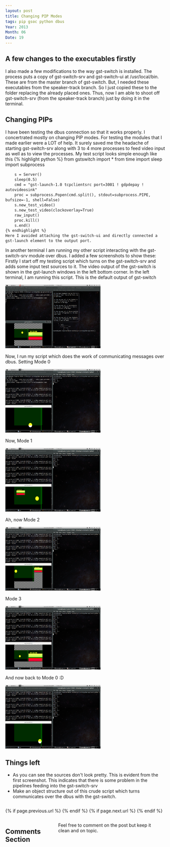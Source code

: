 ```yaml
---
layout: post
title: Changing PIP Modes
tags: pip gsoc python dbus
Year: 2013
Month: 06
Date: 19
---
```


<h2>
	A few changes to the executables firstly
</h2>
<p>
	I also made a few modifications to the way gst-switch is installed. The process puts a copy of gst-switch-srv and gst-switch-ui at /usr/local/bin. These are from the master branch of gst-switch. But, I needed these executables from the speaker-track branch. So I just copied these to the folder replacing the already placed ones. Thus, now I am able to shoot off gst-switch-srv (from the speaker-track branch) just by doing it in the terminal. 
</p>
<h2>
	Changing PIPs
</h2>
<p>
	I have been testing the dbus connection so that it works properly. I concertrated mostly on changing PIP modes. For testing the modules that I made earlier were a LOT of help. It surely saved me the headache of starting gst-switch-srv along with 3 to 4 more processes to feed video input as well as to view the processes. My test script looks simple enough like this
	{% highlight python %}
		from gstswitch import *
		from time import sleep
		import subprocess

		s = Server()
		sleep(0.5)
		cmd = "gst-launch-1.0 tcpclientsrc port=3001 ! gdpdepay ! autovideosink"
		proc = subprocess.Popen(cmd.split(), stdout=subprocess.PIPE, bufsize=-1, shell=False)
		s.new_test_video()
		s.new_test_video(clockoverlay=True)
		raw_input()
		proc.kill()
		s.end()
	{% endhighlight %}
	Here I avoided attaching the gst-switch-ui and directly connected a gst-launch element to the output port.
</p>

<p>
	In another terminal I am running my other script interacting with the gst-switch-srv module over dbus. I added a few screenshots to show these:
	<br>
	Firstly I start off my testing script which turns on the gst-switch-srv and adds some input test sources to it. The video output of the gst-switch is shown in the gst-launch windows in the left bottom corner. In the left terminal, I am running this script. This is the default output of gst-switch
</p>
<p>
	<a href="/img/screenshots/Screenshot from 2013-06-19 20:22:07.png"><img src="/img/screenshots/Screenshot from 2013-06-19 20:22:07.png" width="300" height="200"></a>
</p>
<p>
	Now, I run my script which does the work of communicating messages over dbus. Setting Mode 0
</p>
<p>
	<a href="/img/screenshots/Screenshot from 2013-06-19 20:22:23.png"><img src="/img/screenshots/Screenshot from 2013-06-19 20:22:23.png" width="300" height="200"></a>
</p>
<p>
	Now, Mode 1
</p>
<p>
	<a href="/img/screenshots/Screenshot from 2013-06-19 20:22:28.png"><img src="/img/screenshots/Screenshot from 2013-06-19 20:22:28.png" width="300" height="200"></a>
	<br>
</p>
<p>
	Ah, now Mode 2
</p>
<p>
	<a href="/img/screenshots/Screenshot from 2013-06-19 20:22:32.png"><img src="/img/screenshots/Screenshot from 2013-06-19 20:22:32.png" width="300" height="200"></a>
	<br>
</p>
<p>
	Mode 3
</p>
<p>
	<a href="/img/screenshots/Screenshot from 2013-06-19 20:22:37.png"><img src="/img/screenshots/Screenshot from 2013-06-19 20:22:37.png" width="300" height="200"></a>
	<br>
</p>
<p>
	And now back to Mode 0 :D
</p>
<p>
	<a href="/img/screenshots/Screenshot from 2013-06-19 20:22:42.png"><img src="/img/screenshots/Screenshot from 2013-06-19 20:22:42.png" width="300" height="200"></a>
</p>
<h2>
	Things left
</h2>
<p>
	<ul>
		<li>As you can see the sources don't look pretty. This is evident from the first screenshot. This indicates that there is some problem in the pipelines feeding into the gst-switch-srv</li>
		<li>Make an object structure out of this crude script which turns communicates over the dbus with the gst-switch.</li>
	</ul>
</p>



<div class="row">	
	<div class="span9 column">
			<p class="pull-right">{% if page.previous.url %} <a href="{{page.previous.url}}" title="Previous Post: {{page.previous.title}}"><i class="icon-chevron-left"></i></a> 	{% endif %}   {% if page.next.url %} 	<a href="{{page.next.url}}" title="Next Post: {{page.next.title}}"><i class="icon-chevron-right"></i></a> 	{% endif %} </p>  
	</div>

</div>

<div class="row">	
    <div class="span9 columns">    
		<h2>Comments Section</h2>
	    <p>Feel free to comment on the post but keep it clean and on topic.</p>	
		<div id="disqus_thread"></div>
		<script type="text/javascript">
			/* * * CONFIGURATION VARIABLES: EDIT BEFORE PASTING INTO YOUR WEBPAGE * * */
			var disqus_shortname = 'aayushahuja'; // required: replace example with your forum shortname
			
			
			/* * * DON'T EDIT BELOW THIS LINE * * */
			(function() {
				var dsq = document.createElement('script'); dsq.type = 'text/javascript'; dsq.async = true;
				dsq.src = 'http://' + disqus_shortname + '.disqus.com/embed.js';
				(document.getElementsByTagName('head')[0] || document.getElementsByTagName('body')[0]).appendChild(dsq);
			})();
		</script>
		<noscript>Please enable JavaScript to view the <a href="http://disqus.com/?ref_noscript">comments powered by Disqus.</a></noscript>
		<a href="http://disqus.com" class="dsq-brlink">blog comments powered by <span class="logo-disqus">Disqus</span></a>
	</div>
</div>

<!-- Twitter -->
<script>!function(d,s,id){var js,fjs=d.getElementsByTagName(s)[0];if(!d.getElementById(id)){js=d.createElement(s);js.id=id;js.src="//platform.twitter.com/widgets.js";fjs.parentNode.insertBefore(js,fjs);}}(document,"script","twitter-wjs");</script>

<!-- Google + -->
<script type="text/javascript">
  (function() {
    var po = document.createElement('script'); po.type = 'text/javascript'; po.async = true;
    po.src = 'https://apis.google.com/js/plusone.js';
    var s = document.getElementsByTagName('script')[0]; s.parentNode.insertBefore(po, s);
  })();
</script>
<!-- Written by hyades -->

